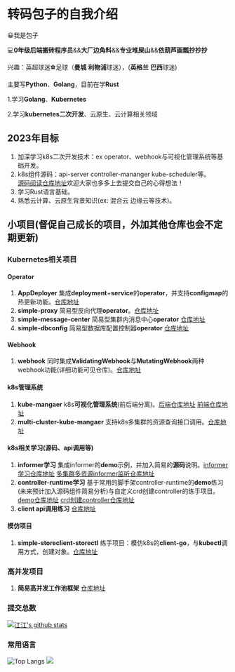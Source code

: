 # 转码包子的自我介绍
:grinning:我是包子 

:computer:**0年级后端搬砖程序员**&&**大厂边角料**&&**专业堆屎山**&&**依葫芦画瓢抄抄抄**

兴趣：英超球迷:soccer:足球（**曼城** **利物浦**球迷），(**英格兰** **巴西**球迷)

主要写**Python**、**Golang**，目前在学**Rust**

1.学习**Golang**、**Kubernetes** 

2.学习**kubernetes二次开发**、云原生、云计算相关领域

## 2023年目标
1. 加深学习k8s二次开发技术：ex operator、webhook与可视化管理系统等基础开发。
2. k8s组件源码：api-server controller-mananger kube-scheduler等。  
[源码阅读仓库地址](https://github.com/translatecn/kubernetes)欢迎大家也多多上去提交自己的心得想法！
3. 学习Rust语言基础。
4. 熟悉云计算、云原生背景知识(ex: 混合云 边缘云等技术)。

## 小项目(督促自己成长的项目，外加其他仓库也会不定期更新)
### Kubernetes相关项目
#### Operator
1. **AppDeployer** 集成**deployment**+**service**的**operator**，并支持**configmap**的热更新功能。[仓库地址](https://github.com/googs1025/Kubernetes-operator-AppDeployer)
2. **simple-proxy** 简易型反向代理**operator**。[仓库地址](https://github.com/googs1025/proxy-operator)
3. **simple-message-center** 简易型集群内消息中心**operator** [仓库地址](https://github.com/googs1025/message-operator)
4. **simple-dbconfig** 简易型数据库配置控制器**operator** [仓库地址](https://github.com/googs1025/dbconfig-operator)
#### Webhook
1. **webhook** 同时集成**ValidatingWebhook**与**MutatingWebhook**两种webhook功能(详细功能可见仓库)。[仓库地址](https://github.com/googs1025/k8s-webhook-develop)
#### k8s管理系统
1. **kube-mangaer** k8s**可视化管理系统**(前后端分离)。[后端仓库地址](https://github.com/googs1025/k8s-sample-management-system) [前端仓库地址](https://github.com/googs1025/k8s-sample-management-system-browser-part)
2. **multi-cluster-kube-mangaer** 支持k8s多集群的资源查询接口调用。[仓库地址](https://github.com/googs1025/multi-cluster-k8s-manager-demo)
#### k8s相关学习(源码、api调用等)
1. **informer学习** 集成informer的**demo**示例，并加入简易的**源码**说明。[informer学习仓库地址](https://github.com/googs1025/k8s-informer-practice) [多集群多资源informer监听仓库地址](https://github.com/googs1025/multi-cluster-informer)
2. **controller-runtime学习** 基于常用的脚手架controller-runtime的**demo**练习(未来预计加入源码组件简易分析)与自定义crd创建controller的练手项目。[demo仓库地址](https://github.com/googs1025/k8s-controller-runtime-practice) [crd创建controller仓库地址](https://github.com/googs1025/k8s-crd-controller-demo)
3. **client api调用练习** [仓库地址](https://github.com/googs1025/k8s-client-go-api-demo)
#### 模仿项目
1. **simple-storeclient-storectl** 练手项目：模仿k8s的**client-go**，与**kubectl**调用方式，创建对象。[仓库地址](https://github.com/googs1025/imitate-k8s-kubectl-clientSet)

### 高并发项目
1. **简易高并发工作池框架** [仓库地址](https://github.com/googs1025/Simple-work-pool-framework)

### 提交总数 
[![江江's github stats](https://github-readme-stats.vercel.app/api?username=googs1025&theme=highcontrast)](https://github.com/anuraghazra/github-readme-stats)
### 常用语言
![Top Langs](https://github-readme-stats.vercel.app/api/top-langs/?username=googs1025&layout=compact&theme=highcontrast)
![](https://github-profile-summary-cards.vercel.app/api/cards/profile-details?username=googs1025)
<!-- ### 好玩的贪吃蛇
![暗色贪吃蛇](https://raw.githubusercontent.com/googs1025/gihubSNK/main/assets/github-contribution-grid-snake.svg)               -->
